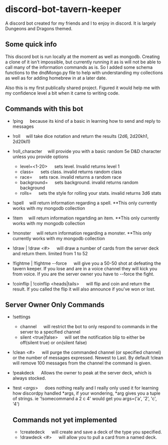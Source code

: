 # discord-bot-tavern-keeper
A discord bot created for my friends and I to enjoy in discord. It is largely Dungeons and Dragons themed.

## __Some quick info__
This discord bot is run locally at the moment as well as mongodb. Creating a clone of it isn't impossible, but currently running it as is will not be able to call many of the information commands as is. So I added some schema functions to the dndMongo.py file to help with understanding my collections as well as for adding homebrew in at a later date.

Also this is my first publically shared project. Figured it would help me with my confidence level a bit when it came to writing code.

  ## __Commands with this bot__
  - !ping &ensp;&ensp; because its kind of a basic in learning how to send and reply to messages
  
  - !roll <dn> &ensp;&ensp;will take dice notation and return the results (2d6, 2d20kh1, 2d20kl1)
  
  - !roll_character &ensp;&ensp;will provide you with a basic random 5e D&D character unless you provide options
    - level=<1-20>  &ensp;&ensp;  sets level. Invalid returns level 1
    - class=<class>  &ensp;&ensp;  sets class. invalid returns random class
    - race=<race>   &ensp;&ensp;  sets race. invalid returns a random race
    - background=<background>  &ensp;&ensp;  sets background. invalid returns random background
    - rolls=<dn>  &ensp;&ensp;  sets the style for rolling your stats. invalid returns 3d6 stats
  
  - !spell <spell name>&ensp;&ensp;will return information regarding a spell. **This only currently works with my mongodb collection
  
  - !item <item name> &ensp;&ensp;will return information regartding an item. **This only currently works with my mongodb collection
  
  - !monster <monster name>&ensp;&ensp;will return information regarding a monster. **This only currently works with my mongodb collection
  
  - !draw | !draw <#> &ensp;&ensp; will draw a number of cards from the server deck and return them. limited from 1 to 52
  
  - !fightme  |  !fightme --force  &ensp;&ensp;  will give you a 50-50 shot at defeating the tavern keeper. If you lose and are in a voice channel they will kick you from voice. If you are the server owner you have to --force the fight.
  
  - !coinflip | !coinflip <heads|tails> &ensp;&ensp; will flip and coin and return the result. If you called the flip it will also announce if you've won or lost.

## __Server Owner Only Commands__
- !settings <setting> <opt>
  - channel <text-channel> &ensp;&ensp;  will restrict the bot to only respond to commands in the server to a specified channel
  - silent <true|false> &ensp;&ensp;  will set the notification blip to either be off(silent true) or on(silent false)

- !clean <#> <text-channel> &ensp;&ensp; will purge the commanded channel (or specified channel) or the number of messages expressed. Newest to Last. By default !clean will remove 100 messages from the channel the command is given.

- !peakdeck &ensp;&ensp; Allows the owner to peak at the server deck, which is always stocked.

- !test <*args*> &ensp;&ensp; does nothing really and I really only used it for learning how discordpy handled *args, if your wondering, *arg gives you a tuple of strings. ie '!somecommand a 2 c 4' would get you  args=('a', '2', 'c', '4')

  
  ## __Commands not yet implemented__
  - !createdeck <type> <name>  &ensp;&ensp;  will create and save a deck of the type you specified.
  - !drawdeck <name> <#>  &ensp;&ensp;  will allow you to pull a card from a named deck.
